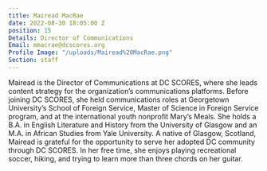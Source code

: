 ```yaml
---
title: Mairead MacRae
date: 2022-08-30 18:05:00 Z
position: 15
Details: Director of Communications
Email: mmacrae@dcscores.org
Profile Image: "/uploads/Mairead%20MacRae.png"
Section: staff
---
```


Mairead is the Director of Communications at DC SCORES, where she leads content strategy for the organization’s communications platforms. Before joining DC SCORES, she held communications roles at Georgetown University’s School of Foreign Service, Master of Science in Foreign Service program, and at the international youth nonprofit Mary’s Meals. She holds a B.A. in English Literature and History from the University of Glasgow and an M.A. in African Studies from Yale University. A native of Glasgow, Scotland, Mairead is grateful for the opportunity to serve her adopted DC community through DC SCORES. In her free time, she enjoys playing recreational soccer, hiking, and trying to learn more than three chords on her guitar.
